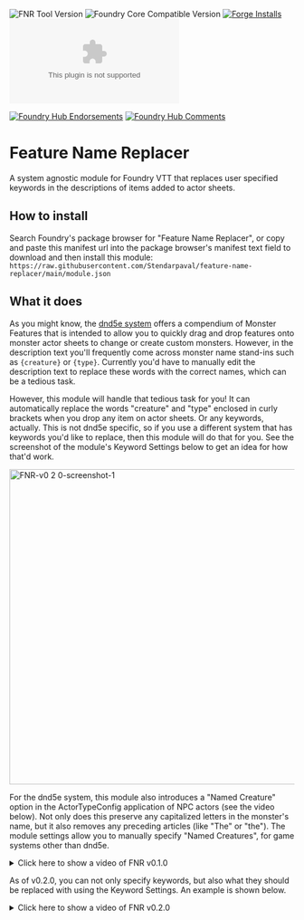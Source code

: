 ![FNR Tool Version](https://img.shields.io/badge/dynamic/json.svg?url=https%3A%2F%2Fraw.githubusercontent.com%2FStendarpaval%2Ffeature-name-replacer%2Fmaster%2Fmodule.json&label=Module%20Version&query=$.version&colorB=blue)
![Foundry Core Compatible Version](https://img.shields.io/badge/dynamic/json.svg?url=https%3A%2F%2Fraw.githubusercontent.com%2FStendarpaval%2Ffeature-name-replacer%2Fmaster%2Fmodule.json&label=Foundry%20Version&query=$.compatibleCoreVersion&colorB=orange) [![Forge Installs](https://img.shields.io/badge/dynamic/json?label=Forge%20Installs&query=package.installs&suffix=%25&url=https%3A%2F%2Fforge-vtt.com%2Fapi%2Fbazaar%2Fpackage%2Ffeature-name-replacer&colorB=4aa94a)](https://forge-vtt.com/bazaar#package=feature-name-replacer) ![Latest Release Download Count](https://img.shields.io/github/downloads/Stendarpaval/feature-name-replacer/latest/module.zip)

[![Foundry Hub Endorsements](https://img.shields.io/endpoint?logoColor=white&url=https%3A%2F%2Fwww.foundryvtt-hub.com%2Fwp-json%2Fhubapi%2Fv1%2Fpackage%2Ffeature-name-replacer%2Fshield%2Fendorsements)](https://www.foundryvtt-hub.com/package/feature-name-replacer/) [![Foundry Hub Comments](https://img.shields.io/endpoint?logoColor=white&url=https%3A%2F%2Fwww.foundryvtt-hub.com%2Fwp-json%2Fhubapi%2Fv1%2Fpackage%2Ffeature-name-replacer%2Fshield%2Fcomments)](https://www.foundryvtt-hub.com/package/feature-name-replacer/)

# Feature Name Replacer
 A system agnostic module for Foundry VTT that replaces user specified keywords in the descriptions of items added to actor sheets.
 
## How to install
Search Foundry's package browser for "Feature Name Replacer", or copy and paste this manifest url into the package browser's manifest text field to download and then install this module: `https://raw.githubusercontent.com/Stendarpaval/feature-name-replacer/main/module.json`

## What it does
As you might know, the [dnd5e system](https://gitlab.com/foundrynet/dnd5e) offers a compendium of Monster Features that is intended to allow you to quickly drag and drop features onto monster actor sheets to change or create custom monsters. However, in the description text you'll frequently come across monster name stand-ins such as `{creature}` or `{type}`. Currently you'd have to manually edit the description text to replace these words with the correct names, which can be a tedious task. 

However, this module will handle that tedious task for you! It can automatically replace the words "creature" and "type" enclosed in curly brackets when you drop any item on actor sheets. Or any keywords, actually. This is not dnd5e specific, so if you use a different system that has keywords you'd like to replace, then this module will do that for you. See the screenshot of the module's Keyword Settings below to get an idea for how that'd work.

<img width="557" alt="FNR-v0 2 0-screenshot-1" src="https://user-images.githubusercontent.com/17188192/125860372-9816af57-6ff2-49ae-8d51-89a16c3a61e0.png">

For the dnd5e system, this module also introduces a "Named Creature" option in the ActorTypeConfig application of NPC actors (see the video below). Not only does this preserve any capitalized letters in the monster's name, but it also removes any preceding articles (like "The" or "the"). The module settings allow you to manually specify "Named Creatures", for game systems other than dnd5e.

<details>
 <summary>Click here to show a video of FNR v0.1.0</summary>
 
 https://user-images.githubusercontent.com/17188192/125627252-7559a112-4d1e-4f75-af98-94a3591dafc1.mp4
</details>

As of v0.2.0, you can not only specify keywords, but also what they should be replaced with using the Keyword Settings. An example is shown below.

<details>
 <summary>Click here to show a video of FNR v0.2.0</summary>

 https://user-images.githubusercontent.com/17188192/125860036-82a97c24-de55-481c-8a24-5d570e518578.mp4
</details>

